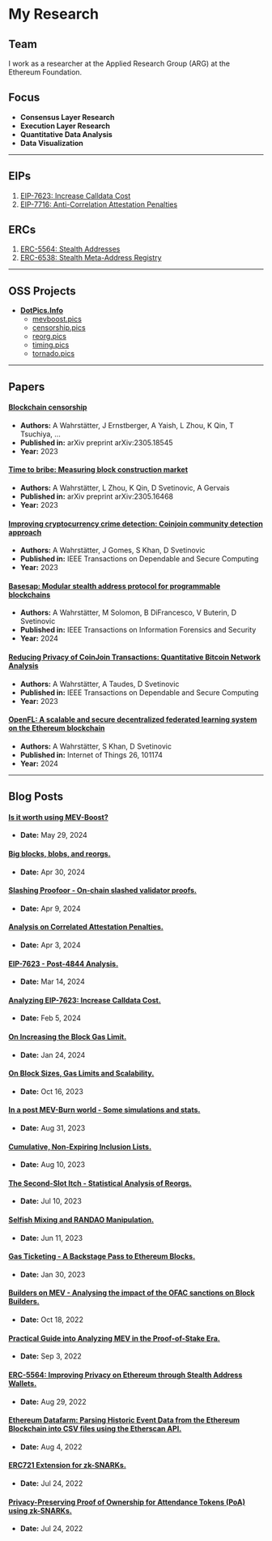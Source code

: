 # My Research

## Team
I work as a researcher at the Applied Research Group (ARG) at the Ethereum Foundation.

## Focus
- **Consensus Layer Research**
- **Execution Layer Research**
- **Quantitative Data Analysis**
- **Data Visualization**

---

## EIPs
1. [EIP-7623: Increase Calldata Cost](https://github.com/ethereum/EIPs/blob/master/EIPS/eip-7623.md)
1. [EIP-7716: Anti-Correlation Attestation Penalties](https://github.com/ethereum/EIPs/blob/master/EIPS/eip-7716.md)

## ERCs
1. [ERC-5564: Stealth Addresses](https://github.com/ethereum/ERCs/blob/master/ERCS/erc-5564.md)
2. [ERC-6538: Stealth Meta-Address Registry](https://eips.ethereum.org/EIPS/eip-6538)

---

## OSS Projects

- **[DotPics.Info](https://dotpics.info)**
  - [mevboost.pics](https://mevboost.pics)
  - [censorship.pics](https://censorship.pics)
  - [reorg.pics](https://reorg.pics)
  - [timing.pics](https://timing.pics)
  - [tornado.pics](https://tornado.pics)

---

## Papers

#### [Blockchain censorship](https://arxiv.org/pdf/2305.18545)
- **Authors:** A Wahrstätter, J Ernstberger, A Yaish, L Zhou, K Qin, T Tsuchiya, ...
- **Published in:** arXiv preprint arXiv:2305.18545
- **Year:** 2023

#### [Time to bribe: Measuring block construction market](https://arxiv.org/pdf/2305.16468)
- **Authors:** A Wahrstätter, L Zhou, K Qin, D Svetinovic, A Gervais
- **Published in:** arXiv preprint arXiv:2305.16468
- **Year:** 2023

#### [Improving cryptocurrency crime detection: Coinjoin community detection approach](https://ieeexplore.ieee.org/abstract/document/10023950/)
- **Authors:** A Wahrstätter, J Gomes, S Khan, D Svetinovic
- **Published in:** IEEE Transactions on Dependable and Secure Computing
- **Year:** 2023

#### [Basesap: Modular stealth address protocol for programmable blockchains](https://ieeexplore.ieee.org/iel7/10206/4358835/10426757.pdf)
- **Authors:** A Wahrstätter, M Solomon, B DiFrancesco, V Buterin, D Svetinovic
- **Published in:** IEEE Transactions on Information Forensics and Security
- **Year:** 2024

#### [Reducing Privacy of CoinJoin Transactions: Quantitative Bitcoin Network Analysis](https://ieeexplore.ieee.org/abstract/document/10399884/)
- **Authors:** A Wahrstätter, A Taudes, D Svetinovic
- **Published in:** IEEE Transactions on Dependable and Secure Computing
- **Year:** 2023

#### [OpenFL: A scalable and secure decentralized federated learning system on the Ethereum blockchain](https://www.sciencedirect.com/science/article/pii/S254266052400115X)
- **Authors:** A Wahrstätter, S Khan, D Svetinovic
- **Published in:** Internet of Things 26, 101174
- **Year:** 2024

---

## Blog Posts
#### [Is it worth using MEV-Boost?](https://ethresear.ch/t/is-it-worth-using-mev-boost/19753)
- **Date:** May 29, 2024

#### [Big blocks, blobs, and reorgs.](https://ethresear.ch/t/big-blocks-blobs-and-reorgs/19674)
- **Date:** Apr 30, 2024

#### [Slashing Proofoor - On-chain slashed validator proofs.](https://ethresear.ch/t/slashing-proofoor-on-chain-slashed-validator-proofs/19421)
- **Date:** Apr 9, 2024

#### [Analysis on Correlated Attestation Penalties.](https://ethresear.ch/t/analysis-on-correlated-attestation-penalties/19244)
- **Date:** Apr 3, 2024

#### [EIP-7623 - Post-4844 Analysis.](https://ethresear.ch/t/eip-7623-post-4844-analysis/19199)
- **Date:** Mar 14, 2024

#### [Analyzing EIP-7623: Increase Calldata Cost.](https://ethresear.ch/t/analyzing-eip-7623-increase-calldata-cost/19002)
- **Date:** Feb 5, 2024

#### [On Increasing the Block Gas Limit.](https://ethresear.ch/t/on-increasing-the-block-gas-limit/18567)
- **Date:** Jan 24, 2024

#### [On Block Sizes, Gas Limits and Scalability.](https://ethresear.ch/t/on-block-sizes-gas-limits-and-scalability/18444)
- **Date:** Oct 16, 2023

#### [In a post MEV-Burn world - Some simulations and stats.](https://ethresear.ch/t/in-a-post-mev-burn-world-some-simulations-and-stats/17092)
- **Date:** Aug 31, 2023

#### [Cumulative, Non-Expiring Inclusion Lists.](https://ethresear.ch/t/cumulative-non-expiring-inclusion-lists/16520)
- **Date:** Aug 10, 2023

#### [The Second-Slot Itch - Statistical Analysis of Reorgs.](https://ethresear.ch/t/the-second-slot-itch-statistical-analysis-of-reorgs/16333)
- **Date:** Jul 10, 2023

#### [Selfish Mixing and RANDAO Manipulation.](https://ethresear.ch/t/selfish-mixing-and-randao-manipulation/16081)
- **Date:** Jun 11, 2023

#### [Gas Ticketing - A Backstage Pass to Ethereum Blocks.](https://hackmd.io/@Nerolation/rkp8LyRUh)
- **Date:** Jan 30, 2023

#### [Builders on MEV - Analysing the impact of the OFAC sanctions on Block Builders.](https://blog.toniwahrstaetter.com/builder-censorship.html)
- **Date:** Oct 18, 2022

#### [Practical Guide into Analyzing MEV in the Proof-of-Stake Era.](https://medium.com/@toni_w/practical-guide-into-analyzing-mev-in-the-proof-of-stake-era-e2b024509918)
- **Date:** Sep 3, 2022

#### [ERC-5564: Improving Privacy on Ethereum through Stealth Address Wallets.](https://blog.toniwahrstaetter.com/eip5564.html)
- **Date:** Aug 29, 2022

#### [Ethereum Datafarm: Parsing Historic Event Data from the Ethereum Blockchain into CSV files using the Etherscan API.](https://medium.com/@toni_w/ethereum-datafarm-parsing-historic-event-data-from-the-ethereum-blockchain-into-csv-files-using-9c7ec79dfe7c)
- **Date:** Aug 4, 2022

#### [ERC721 Extension for zk-SNARKs.](https://ethresear.ch/t/erc721-extension-for-zk-snarks/13237)
- **Date:** Jul 24, 2022

#### [Privacy-Preserving Proof of Ownership for Attendance Tokens (PoA) using zk-SNARKs.](https://medium.com/@toni_w/privacy-preserving-proof-of-ownership-for-attendance-tokens-poa-using-zk-snarks-4fddabedfddb)
- **Date:** Jul 24, 2022
